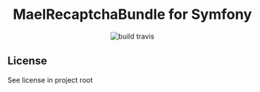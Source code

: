 <h1 style="display: flex; justify-content: center" align="center">MaelRecaptchaBundle for Symfony</h1>

<div align="center" style="display: flex; justify-content: center">
    <img src="https://travis-ci.com/Mael-91/mael.me.svg?branch=master" alt="build travis"/>
</div>

## License

See license in project root